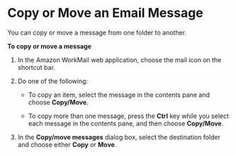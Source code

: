 # Copy or Move an Email Message<a name="copy_move_email"></a>

You can copy or move a message from one folder to another\.

**To copy or move a message**

1. In the Amazon WorkMail web application, choose the mail icon on the shortcut bar\.

1. Do one of the following:

   + To copy an item, select the message in the contents pane and choose **Copy/Move**\.

   + To copy more than one message, press the **Ctrl** key while you select each message in the contents pane, and then choose **Copy/Move**\.

1. In the **Copy/move messages** dialog box, select the destination folder and choose either **Copy** or **Move**\.